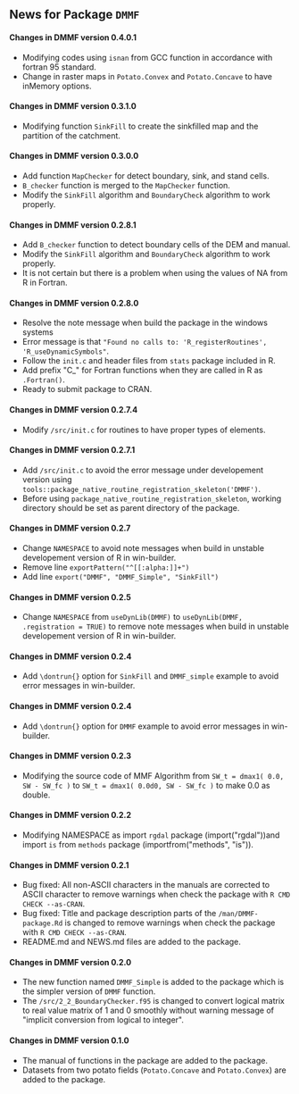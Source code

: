 ## News for Package `DMMF`

#### Changes in DMMF version 0.4.0.1
- Modifying codes using `isnan` from GCC function in accordance with fortran 95 standard.
- Change in raster maps in `Potato.Convex` and `Potato.Concave` to have inMemory options.

#### Changes in DMMF version 0.3.1.0
- Modifying function `SinkFill` to create the sinkfilled map and the partition of the catchment. 

#### Changes in DMMF version 0.3.0.0
- Add function `MapChecker` for detect boundary, sink, and stand cells.
- `B_checker` function is merged to the `MapChecker` function.
- Modify the `SinkFill` algorithm and `BoundaryCheck` algorithm to work properly.

#### Changes in DMMF version 0.2.8.1
- Add `B_checker` function to detect boundary cells of the DEM and manual.
- Modify the `SinkFill` algorithm and `BoundaryCheck` algorithm to work properly.
- It is not certain but there is a problem when using the values of NA from R in Fortran.

#### Changes in DMMF version 0.2.8.0
- Resolve the note message when build the package in the windows systems
- Error message is that `"Found no calls to: 'R_registerRoutines', 'R_useDynamicSymbols"`.
- Follow the `init.c` and header files from `stats` package included in R.
- Add prefix "C\_" for Fortran functions when they are called in R as `.Fortran()`.
- Ready to submit package to CRAN.

#### Changes in DMMF version 0.2.7.4
- Modify `/src/init.c` for routines to have proper types of elements.

#### Changes in DMMF version 0.2.7.1
- Add `/src/init.c` to avoid the error message under developement version using `tools::package_native_routine_registration_skeleton('DMMF')`.
- Before using `package_native_routine_registration_skeleton`, working directory should be set as parent directory of the package.

#### Changes in DMMF version 0.2.7
- Change `NAMESPACE` to avoid note messages when build in unstable developement version of R in win-builder.
- Remove line `exportPattern("^[[:alpha:]]+")`
- Add line `export("DMMF", "DMMF_Simple", "SinkFill")`

#### Changes in DMMF version 0.2.5
- Change `NAMESPACE` from `useDynLib(DMMF)` to `useDynLib(DMMF, .registration = TRUE)` to remove note messages when build in unstable developement version of R in win-builder.

#### Changes in DMMF version 0.2.4
- Add `\dontrun{}` option for `SinkFill` and `DMMF_simple` example to avoid error messages in win-builder. 

#### Changes in DMMF version 0.2.4
- Add `\dontrun{}` option for `DMMF` example to avoid error messages in win-builder. 

#### Changes in DMMF version 0.2.3
- Modifying the source code of MMF Algorithm from `SW_t = dmax1( 0.0, SW - SW_fc )` to `SW_t = dmax1( 0.0d0, SW - SW_fc )` to make 0.0 as double.

#### Changes in DMMF version 0.2.2
- Modifying NAMESPACE as import `rgdal` package (import("rgdal"))and import `is` from `methods` package (importfrom("methods", "is")).

#### Changes in DMMF version 0.2.1
- Bug fixed: All non-ASCII characters in the manuals are corrected to ASCII character to remove warnings when check the package with `R CMD CHECK --as-CRAN`.
- Bug fixed: Title and package description parts of the `/man/DMMF-package.Rd` is changed to remove warnings when check the package with `R CMD CHECK --as-CRAN`.
- README.md and NEWS.md files are added to the package.

#### Changes in DMMF version 0.2.0
- The new function named `DMMF_Simple` is added to the package which is the simpler version of `DMMF` function.
- The `/src/2_2_BoundaryChecker.f95` is changed to convert logical matrix to real value matrix of 1 and 0 smoothly without warning message of "implicit conversion from logical to integer".

#### Changes in DMMF version 0.1.0
- The manual of functions in the package are added to the package.
- Datasets from two potato fields (`Potato.Concave` and `Potato.Convex`) are added to the package.


